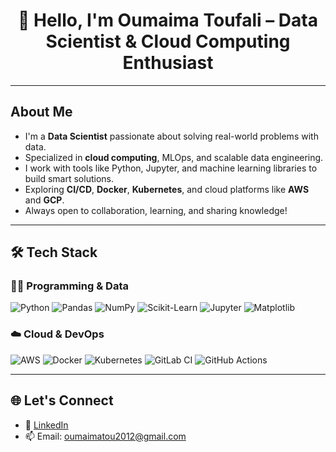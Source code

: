 <!-- GitHub Profile README for Oumaima Toufali (updated GIF) -->

<h1 align="center">👋 Hello, I'm Oumaima Toufali – Data Scientist & Cloud Computing Enthusiast</h1>



---

##  About Me

-  I'm a **Data Scientist** passionate about solving real-world problems with data.
-  Specialized in **cloud computing**, MLOps, and scalable data engineering.
-  I work with tools like Python, Jupyter, and machine learning libraries to build smart solutions.
-  Exploring **CI/CD**, **Docker**, **Kubernetes**, and cloud platforms like **AWS** and **GCP**.
-  Always open to collaboration, learning, and sharing knowledge!

---

## 🛠️ Tech Stack

### 👩‍💻 Programming & Data

![Python](https://img.shields.io/badge/-Python-3776AB?logo=python&logoColor=white&style=flat)
![Pandas](https://img.shields.io/badge/-Pandas-150458?logo=pandas&logoColor=white&style=flat)
![NumPy](https://img.shields.io/badge/-NumPy-013243?logo=numpy&logoColor=white&style=flat)
![Scikit-Learn](https://img.shields.io/badge/-Scikit--Learn-F7931E?logo=scikit-learn&logoColor=white&style=flat)
![Jupyter](https://img.shields.io/badge/-Jupyter-F37626?logo=jupyter&logoColor=white&style=flat)
![Matplotlib](https://img.shields.io/badge/-Matplotlib-11557C?logo=python&logoColor=white&style=flat)

### ☁️ Cloud & DevOps

![AWS](https://img.shields.io/badge/-AWS-232F3E?logo=amazon-aws&logoColor=white&style=flat)
![Docker](https://img.shields.io/badge/-Docker-2496ED?logo=docker&logoColor=white&style=flat)
![Kubernetes](https://img.shields.io/badge/-Kubernetes-326CE5?logo=kubernetes&logoColor=white&style=flat)
![GitLab CI](https://img.shields.io/badge/-GitLab%20CI-FC6D26?logo=gitlab&logoColor=white&style=flat)
![GitHub Actions](https://img.shields.io/badge/-GitHub%20Actions-2088FF?logo=github-actions&logoColor=white&style=flat)

---

## 🌐 Let's Connect

- 🔗 [LinkedIn](https://www.linkedin.com/in/oumaima-toufali)
- 📫 Email: oumaimatou2012@gmail.com
